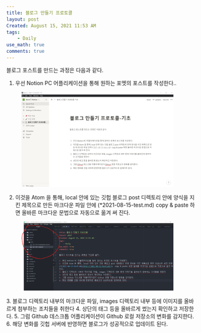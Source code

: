 ```yaml
---
title: 블로그 만들기 프로토콜
layout: post
Created: August 15, 2021 11:53 AM
tags:
    - Daily
use_math: true
comments: true
---
```

블로그 포스트를 만드는 과정은 다음과 같다.

1. 우선 Notion PC 어플리케이션을 통해 원하는 포멧의 포스트를 작성한다..
<div class="center">
  <figure>
    <a href="/images/2021/test/p1.png"><img src="/images/2021/test/p1.png" width="400"></a>
  </figure>
</div>

2. 이것을 Atom 을 통해, local 안에 있는 깃헙 블로그 post 디렉토리 안에 양식을 지킨 제목으로 만든 마크다운 파일 안에 (*2021-08-15-test.md)  copy & paste 하면 올바른 마크다운 문법으로 자동으로 옮겨 써 진다.
<div class="center">
  <figure>
    <a href="/images/2021/test/p2.png"><img src="/images/2021/test/p2.png" width="400"></a>
  </figure>
</div>
3. 블로그 디렉토리 내부의 마크다운 파일, images 디렉토리 내부 등에 이미지를 올바르게 첨부하는 조치들을 취한다
4. 상단의 태그 등을 올바르게 썼는지 확인하고 저장한다.
5. 그럼 Github 데스크톱 어플리케이션이 Github 로컬 저장소의 변화를 감지한다.
6. 해당 변화를 깃헙 서버에 반영하면 블로그가 성공적으로 업데이트 된다.
